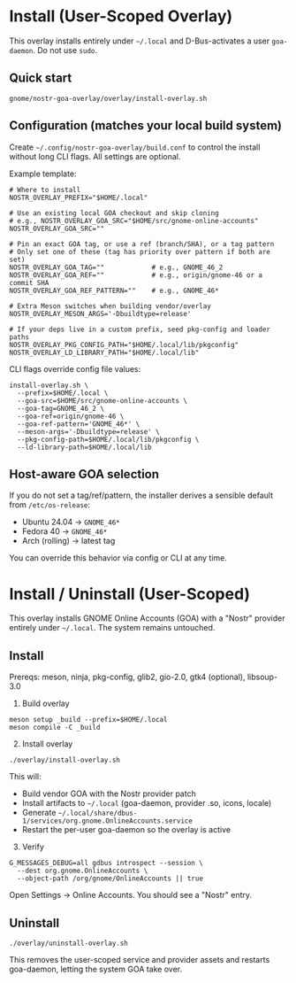 # Install (User-Scoped Overlay)

This overlay installs entirely under `~/.local` and D-Bus-activates a user `goa-daemon`. Do not use `sudo`.

## Quick start

```
gnome/nostr-goa-overlay/overlay/install-overlay.sh
```

## Configuration (matches your local build system)

Create `~/.config/nostr-goa-overlay/build.conf` to control the install without long CLI flags. All settings are optional.

Example template:

```
# Where to install
NOSTR_OVERLAY_PREFIX="$HOME/.local"

# Use an existing local GOA checkout and skip cloning
# e.g., NOSTR_OVERLAY_GOA_SRC="$HOME/src/gnome-online-accounts"
NOSTR_OVERLAY_GOA_SRC=""

# Pin an exact GOA tag, or use a ref (branch/SHA), or a tag pattern
# Only set one of these (tag has priority over pattern if both are set)
NOSTR_OVERLAY_GOA_TAG=""            # e.g., GNOME_46_2
NOSTR_OVERLAY_GOA_REF=""            # e.g., origin/gnome-46 or a commit SHA
NOSTR_OVERLAY_GOA_REF_PATTERN=""    # e.g., GNOME_46*

# Extra Meson switches when building vendor/overlay
NOSTR_OVERLAY_MESON_ARGS='-Dbuildtype=release'

# If your deps live in a custom prefix, seed pkg-config and loader paths
NOSTR_OVERLAY_PKG_CONFIG_PATH="$HOME/.local/lib/pkgconfig"
NOSTR_OVERLAY_LD_LIBRARY_PATH="$HOME/.local/lib"
```

CLI flags override config file values:

```
install-overlay.sh \
  --prefix=$HOME/.local \
  --goa-src=$HOME/src/gnome-online-accounts \
  --goa-tag=GNOME_46_2 \
  --goa-ref=origin/gnome-46 \
  --goa-ref-pattern='GNOME_46*' \
  --meson-args='-Dbuildtype=release' \
  --pkg-config-path=$HOME/.local/lib/pkgconfig \
  --ld-library-path=$HOME/.local/lib
```

## Host-aware GOA selection

If you do not set a tag/ref/pattern, the installer derives a sensible default from `/etc/os-release`:

- Ubuntu 24.04 → `GNOME_46*`
- Fedora 40 → `GNOME_46*`
- Arch (rolling) → latest tag

You can override this behavior via config or CLI at any time.

# Install / Uninstall (User-Scoped)

This overlay installs GNOME Online Accounts (GOA) with a "Nostr" provider entirely under `~/.local`. The system remains untouched.

## Install

Prereqs: meson, ninja, pkg-config, glib2, gio-2.0, gtk4 (optional), libsoup-3.0

1) Build overlay

```
meson setup _build --prefix=$HOME/.local
meson compile -C _build
```

2) Install overlay

```
./overlay/install-overlay.sh
```

This will:

- Build vendor GOA with the Nostr provider patch
- Install artifacts to `~/.local` (goa-daemon, provider .so, icons, locale)
- Generate `~/.local/share/dbus-1/services/org.gnome.OnlineAccounts.service`
- Restart the per-user goa-daemon so the overlay is active

3) Verify

```
G_MESSAGES_DEBUG=all gdbus introspect --session \
  --dest org.gnome.OnlineAccounts \
  --object-path /org/gnome/OnlineAccounts || true
```

Open Settings → Online Accounts. You should see a "Nostr" entry.

## Uninstall

```
./overlay/uninstall-overlay.sh
```

This removes the user-scoped service and provider assets and restarts goa-daemon, letting the system GOA take over.
